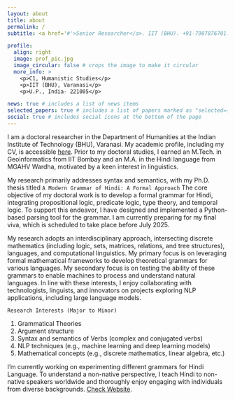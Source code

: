 ```yaml
---
layout: about
title: about
permalink: /
subtitle: <a href='#'>Senior Researcher</a>. IIT (BHU). +91-7987876701. Grammars.

profile:
  align: right
  image: prof_pic.jpg
  image_circular: false # crops the image to make it circular
  more_info: >
    <p>C1, Humanistic Studies</p>
    <p>IIT (BHU), Varanasi</p>
    <p>U.P., India- 221005</p>

news: true # includes a list of news items
selected_papers: true # includes a list of papers marked as "selected={true}"
social: true # includes social icons at the bottom of the page
---
```


I am a doctoral researcher in the Department of Humanities at the Indian Institute of Technology (BHU), Varanasi. My academic profile, including my CV, is accessible [here](/al-folio/cv/). Prior to my doctoral studies, I earned an M.Tech. in Geoinformatics from IIT Bombay and an M.A. in the Hindi language from MGAHV Wardha, motivated by a keen interest in linguistics.  

My research primarily addresses syntax and semantics, with my Ph.D. thesis titled `A Modern Grammar of Hindi: A Formal Approach` The core objective of my doctoral work is to develop a formal grammar for Hindi, integrating propositional logic, predicate logic, type theory, and temporal logic. To support this endeavor, I have designed and implemented a Python-based parsing tool for the grammar. I am currently preparing for my final viva, which is scheduled to take place before July 2025.  

My research adopts an interdisciplinary approach, intersecting discrete mathematics (including logic, sets, matrices, relations, and tree structures), languages, and computational linguistics. My primary focus is on leveraging formal mathematical frameworks to develop theoretical grammars for various languages. My secondary focus is on testing the ability of these grammars to enable machines to process and understand natural languages. In line with these interests, I enjoy collaborating with technologists, linguists, and innovators on projects exploring NLP applications, including large language models.


`Research Interests (Major to Minor)`

1. Grammatical Theories
2. Argument structure
3. Syntax and semantics of Verbs (complex and conjugated verbs)
4. NLP techniques (e.g., machine learning and deep learning models)
5. Mathematical concepts (e.g., discrete mathematics, linear algebra, etc.)


I’m currently working on experimenting different grammars for Hindi Language. To understand a non-native perspective, I teach Hindi to non-native speakers worldwide and thoroughly enjoy engaging with individuals from diverse backgrounds. [Check Website](https://heyhindi.web.app/).